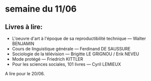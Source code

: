 # semaine du 11/06

## Livres à lire:

* L'oeuvre d'art à l'époque de sa reproductibilité technique — Walter BENJAMIN
* Cours de linguistique générale — Ferdinand DE SAUSSURE
* Sociologie de la télévision — Brigitte LE GRIGNOU / Erik NEVEU
* Mode protégé — Friedrich KITTLER
* Pour les sciences sociales, 101 livres — Cyril LEMIEUX

A lire pour le 20/06.

